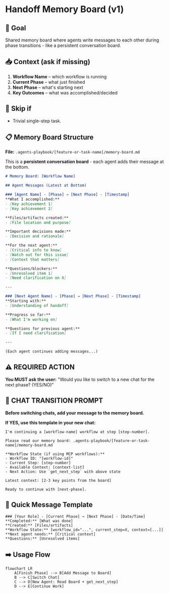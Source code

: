 # Handoff Memory Board (v1)

## 🎯 Goal
Shared memory board where agents write messages to each other during phase transitions - like a persistent conversation board.

## 📥 Context (ask if missing)
1. **Workflow Name** – which workflow is running
2. **Current Phase** – what just finished
3. **Next Phase** – what's starting next
4. **Key Outcomes** – what was accomplished/decided

## 🚦 Skip if
- Trivial single-step task.

## 📋 Memory Board Structure
**File:** `.agents-playbook/[feature-or-task-name]/memory-board.md`

This is a **persistent conversation board** - each agent adds their message at the bottom.

```markdown
# Memory Board: [Workflow Name]

## Agent Messages (Latest at Bottom)

### [Agent Name] - [Phase] → [Next Phase] - [Timestamp]
**What I accomplished:**
- [Key achievement 1]
- [Key achievement 2]

**Files/artifacts created:**
- [File location and purpose]

**Important decisions made:**
- [Decision and rationale]

**For the next agent:**
- [Critical info to know]
- [Watch out for this issue]
- [Context that matters]

**Questions/blockers:**
- [Unresolved item 1]
- [Need clarification on X]

---

### [Next Agent Name] - [Phase] → [Next Phase] - [Timestamp]
**Starting with:**
- [Understanding of handoff]

**Progress so far:**
- [What I'm working on]

**Questions for previous agent:**
- [If I need clarification]

---

(Each agent continues adding messages...)
```

## ⚠️ **REQUIRED ACTION**
**You MUST ask the user:** "Would you like to switch to a new chat for the next phase? (YES/NO)"

## 🔄 **CHAT TRANSITION PROMPT**

**Before switching chats, add your message to the memory board.**

**If YES, use this template in your new chat:**
```
I'm continuing a [workflow-name] workflow at step [step-number].

Please read our memory board: .agents-playbook/[feature-or-task-name]/memory-board.md

**Workflow State (if using MCP workflows):**
- Workflow ID: "[workflow-id]"
- Current Step: [step-number] 
- Available Context: [context-list]
- Next Action: Use `get_next_step` with above state

Latest context: [2-3 key points from the board]

Ready to continue with [next-phase].
```

## 📝 Quick Message Template

```
### [Your Role] - [Current Phase] → [Next Phase] - [Date/Time]
**Completed:** [What was done]
**Created:** [Files/artifacts] 
**Workflow State:** [workflow_id="...", current_step=X, context=[...]]
**Next agent needs:** [Critical context]
**Questions:** [Unresolved items]
```

## ➡️ Usage Flow
```mermaid
flowchart LR
    A[Finish Phase] --> B[Add Message to Board]
    B --> C[Switch Chat]
    C --> D[New Agent: Read Board + get_next_step]
    D --> E[Continue Work]
``` 